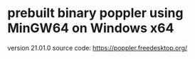 # prebuilt binary poppler using MinGW64 on Windows x64
version 21.01.0
source code: https://poppler.freedesktop.org/
